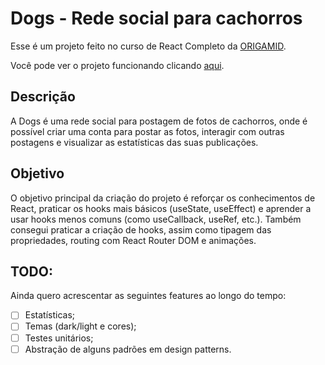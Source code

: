 # Dogs - Rede social para cachorros

Esse é um projeto feito no curso de React Completo da [ORIGAMID](https://www.origamid.com/curso/react-completo/).

Você pode ver o projeto funcionando clicando [aqui](https://dogs-mizek1.vercel.app/).

## Descrição

A Dogs é uma rede social para postagem de fotos de cachorros, onde é possível criar uma conta para postar as fotos, interagir com outras postagens e visualizar as estatísticas das suas publicações.

## Objetivo

O objetivo principal da criação do projeto é reforçar os conhecimentos de React, praticar os hooks mais básicos (useState, useEffect) e aprender a usar hooks menos comuns (como useCallback, useRef, etc.).
Também consegui praticar a criação de hooks, assim como tipagem das propriedades, routing com React Router DOM e animações.

## TODO:

Ainda quero acrescentar as seguintes features ao longo do tempo:

- [ ] Estatísticas;
- [ ] Temas (dark/light e cores);
- [ ] Testes unitários;
- [ ] Abstração de alguns padrões em design patterns.
